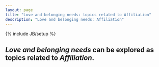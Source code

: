 ```yaml
---
layout: page
title: "Love and belonging needs: topics related to Affiliation"
description: "Love and belonging needs: Affiliation"
---
```

{% include JB/setup %}


## __*Love and belonging needs*__ can be explored as topics related to __*Affiliation*__.